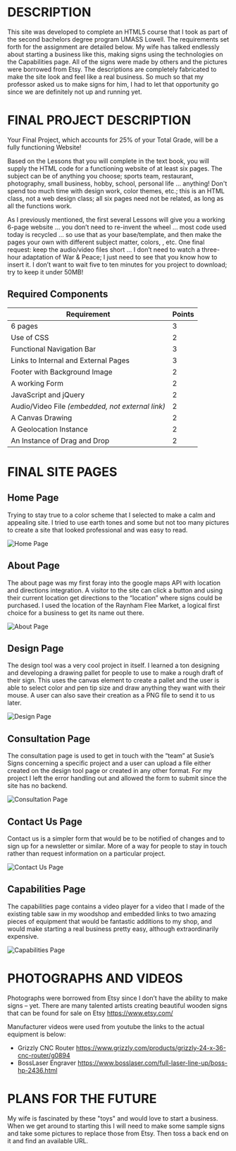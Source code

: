 # DESCRIPTION

This site was developed to complete an HTML5 course that I took as part of the second bachelors degree program UMASS Lowell. The requirements set forth for the assignment are detailed below.  My wife has talked endlessly about starting a business like this, making signs using the technologies on the Capabilities page. All of the signs were made by others and the pictures were borrowed from Etsy.  The descriptions are completely fabricated to make the site look and feel like a real business.  So much so that my professor asked us to make signs for him, I had to let that opportunity go since we are definitely not up and running yet.  

#
# FINAL PROJECT DESCRIPTION

Your Final Project, which accounts for 25% of your Total Grade, will be a fully functioning Website!

Based on the Lessons that you will complete in the text book, you will supply the HTML code for a functioning website of at least six pages. The subject can be of anything you choose; sports team, restaurant, photography, small business, hobby, school, personal life ... anything!
Don't spend too much time with design work, color themes, etc.; this is an HTML class, not a web design class; all six pages need not be related, as long as all the functions work.

As I previously mentioned, the first several Lessons will give you a working 6-page website ... you don’t need to re-invent the wheel ... most code used today is recycled ... so use that as your base/template, and then make the pages your own with different subject matter, colors, , etc.
One final request: keep the audio/video files short ... I don’t need to watch a three-hour adaptation of War & Peace; I just need to see that you know how to insert it. I don’t want to wait five to ten minutes for you project to download; try to keep it under 50MB!

## Required Components

| Requirement | Points |
|---|---|
|6 pages | 3 |
|Use of CSS | 2 |
|Functional Navigation Bar | 3 | 
|Links to Internal and External Pages  | 3 | 
|Footer with Background Image | 2 |
|A working Form| 2 | 
|JavaScript and jQuery | 2 | 
|Audio/Video File *(embedded, not external link)* | 2 | 
|A Canvas Drawing | 2 | 
|A Geolocation Instance | 2 | 
|An Instance of Drag and Drop | 2 | 

#
# FINAL SITE PAGES

## Home Page

Trying to stay true to a color scheme that I selected to make a calm and appealing site.  I tried to use earth tones and some but not too many pictures to create a site that looked professional and was easy to read.

![Home Page](./images/ReadMe-Home.png)

##
## About Page

The about page was my first foray into the google maps API with location and directions integration.  A visitor to the site can click a button and using their current location get directions to the “location” where signs could be purchased.  I used the location of the Raynham Flee Market, a logical first choice for a business to get its name out there.

![About Page](./images/ReadMe-About.png)

##
## Design Page

The design tool was a very cool project in itself.  I learned a ton designing and developing a drawing pallet for people to use to make a rough draft of their sign.  This uses the canvas element to create a pallet and the user is able to select color and pen tip size and draw anything they want with their mouse.  A user can also save their creation as a PNG file to send it to us later.

![Design Page](./images/ReadMe-Design.png)

##
## Consultation Page

The consultation page is used to get in touch with the “team” at Susie’s Signs concerning a specific project and a user can upload a file either created on the design tool page or created in any other format.  For my project I left the error handling out and allowed the form to submit since the site has no backend.  

![Consultation Page](./images/ReadMe-Consultation.png)

##
## Contact Us Page

Contact us is a simpler form that would be to be notified of changes and to sign up for a newsletter or similar.  More of a way for people to stay in touch rather than request information on a particular project.

![Contact Us Page](./images/ReadMe-Contact.png)

##
## Capabilities Page

The capabilities page contains a video player for a video that I made of the existing table saw in my woodshop and embedded links to two amazing pieces of equipment that would be fantastic additions to my shop, and would make starting a real business pretty easy, although extraordinarily expensive.  

![Capabilities Page](./images/ReadMe-Capabilities.png)

#
# PHOTOGRAPHS AND VIDEOS

Photographs were borrowed from Etsy since I don’t have the ability to make signs – yet.  There are many talented artists creating beautiful wooden signs that can be found for sale on Etsy https://www.etsy.com/

Manufacturer videos were used from youtube the links to the actual equipment is below:
* Grizzly CNC Router https://www.grizzly.com/products/grizzly-24-x-36-cnc-router/g0894
* BossLaser Engraver https://www.bosslaser.com/full-laser-line-up/boss-hp-2436.html

#
# PLANS FOR THE FUTURE

My wife is fascinated by these "toys" and would love to start a business. When we get around to starting this I will need to make some sample signs and take some pictures to replace those from Etsy.  Then toss a back end on it and find an available URL.  

